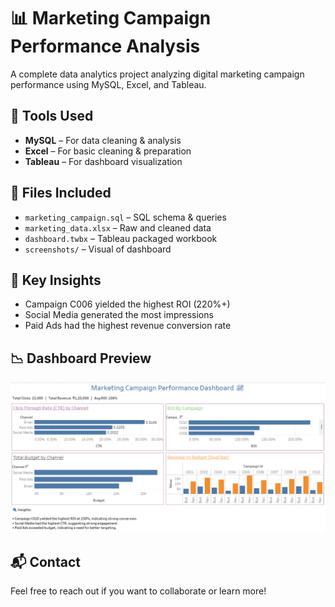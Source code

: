 # 📊 Marketing Campaign Performance Analysis

A complete data analytics project analyzing digital marketing campaign performance using MySQL, Excel, and Tableau.

## 🔧 Tools Used
- **MySQL** – For data cleaning & analysis
- **Excel** – For basic cleaning & preparation
- **Tableau** – For dashboard visualization

## 📁 Files Included
- `marketing_campaign.sql` – SQL schema & queries
- `marketing_data.xlsx` – Raw and cleaned data
- `dashboard.twbx` – Tableau packaged workbook
- `screenshots/` – Visual of dashboard

## 📌 Key Insights
- Campaign C006 yielded the highest ROI (220%+)
- Social Media generated the most impressions
- Paid Ads had the highest revenue conversion rate

## 📉 Dashboard Preview
![Dashboard Preview](screenshots/dashboard_view.png)

## 📬 Contact
Feel free to reach out if you want to collaborate or learn more!
